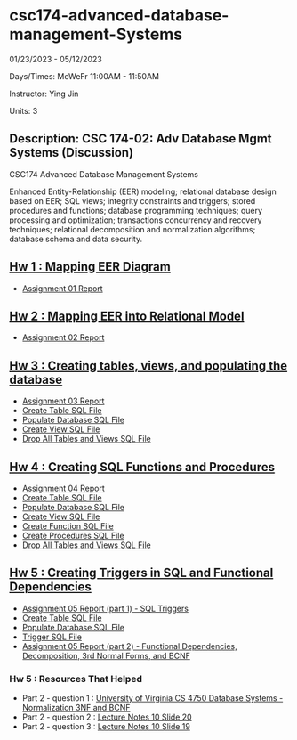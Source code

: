 # csc174-advanced-database-management-Systems

01/23/2023 - 05/12/2023

Days/Times: MoWeFr 11:00AM - 11:50AM

Instructor: Ying Jin

Units: 3

## Description: CSC 174-02: Adv Database Mgmt Systems (Discussion)

CSC174 Advanced Database Management Systems

Enhanced Entity-Relationship (EER) modeling; relational database design based on EER; SQL views; integrity constraints and triggers; stored procedures and functions; database programming techniques; query processing and optimization; transactions concurrency and recovery techniques; relational decomposition and normalization algorithms; database schema and data security.

## [Hw 1 : Mapping EER Diagram](assignment01-mapping-eer-diagram)

- [Assignment 01 Report](assignment01-mapping-eer-diagram\assignment01-submission.pdf)

## [Hw 2 : Mapping EER into Relational Model](assignment02-mapping-eer-to-relational-model)

- [Assignment 02 Report](assignment02-mapping-eer-to-relational-model\assignment02-submission.pdf)

## [Hw 3 : Creating tables, views, and populating the database](assignment03-create-tables-views)

- [Assignment 03 Report](assignment03-create-tables-views/assignment03-submission.pdf)
- [Create Table SQL File](assignment03-create-tables-views\1_create_table.sql)
- [Populate Database SQL File](assignment03-create-tables-views\2_populate_db.sql)
- [Create View SQL File](assignment03-create-tables-views\2_populate_db.txt)
- [Drop All Tables and Views SQL File](assignment03-create-tables-views\4_drop.sql)

## [Hw 4 : Creating SQL Functions and Procedures](assignment04-create-sql-functions-procedures)

- [Assignment 04 Report](assignment04-create-sql-functions-procedures\assignment04-submission.pdf)
- [Create Table SQL File](assignment04-create-sql-functions-procedures\1_create_table.sql)
- [Populate Database SQL File](assignment04-create-sql-functions-procedures\2_populate_db.sql)
- [Create View SQL File](assignment04-create-sql-functions-procedures\3_view.sql)
- [Create Function SQL File](assignment04-create-sql-functions-procedures\4_function.sql)
- [Create Procedures SQL File](assignment04-create-sql-functions-procedures\5_proc.sql)
- [Drop All Tables and Views SQL File](assignment04-create-sql-functions-procedures\6_drop_all.sql)

## [Hw 5 : Creating Triggers in SQL and Functional Dependencies](assignment05-create-sql-triggers-functional-dependencies)

- [Assignment 05 Report (part 1) - SQL Triggers](assignment05-create-sql-triggers-functional-dependencies/4_result.pdf)
- [Create Table SQL File](assignment05-create-sql-triggers-functional-dependencies/1_create_table.sql)
- [Populate Database SQL File](assignment05-create-sql-triggers-functional-dependencies/2_populate_db.sql)
- [Trigger SQL File](assignment05-create-sql-triggers-functional-dependencies/3_trigger.sql)
- [Assignment 05 Report (part 2) - Functional Dependencies, Decomposition, 3rd Normal Forms, and BCNF](assignment05-create-sql-triggers-functional-dependencies/Assn5_part2.pdf)

### Hw 5 : Resources That Helped

- Part 2 - question 1 : [University of Virginia CS 4750 Database Systems - Normalization 3NF and BCNF](assignment05-create-sql-triggers-functional-dependencies/4750meet10-11-3NF-BCNF.pdf)
- Part 2 - question 2 : [Lecture Notes 10 Slide 20](lecture-notes/lecture10-normalization-alg.pdf)
- Part 2 - question 3 : [Lecture Notes 10 Slide 19](lecture-notes/lecture10-normalization-alg.pdf)
